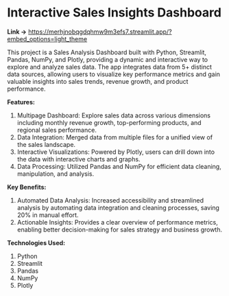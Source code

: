 # Interactive Sales Insights Dashboard 

**Link ->** https://merhjnobqgdqhmw9m3efs7.streamlit.app/?embed_options=light_theme

This project is a Sales Analysis Dashboard built with Python, Streamlit, Pandas, NumPy, and Plotly, providing a dynamic and interactive way to explore and analyze sales data. The app integrates data from 5+ distinct data sources, allowing users to visualize key performance metrics and gain valuable insights into sales trends, revenue growth, and product performance.

**Features:**
1. Multipage Dashboard: Explore sales data across various dimensions including monthly revenue growth, top-performing products, and regional sales performance.
2. Data Integration: Merged data from multiple files for a unified view of the sales landscape.
3. Interactive Visualizations: Powered by Plotly, users can drill down into the data with interactive charts and graphs.
4. Data Processing: Utilized Pandas and NumPy for efficient data cleaning, manipulation, and analysis.

**Key Benefits:**
1. Automated Data Analysis: Increased accessibility and streamlined analysis by automating data integration and cleaning processes, saving 20% in manual effort.
2. Actionable Insights: Provides a clear overview of performance metrics, enabling better decision-making for sales strategy and business growth.

**Technologies Used:**
1. Python
2. Streamlit
3. Pandas
4. NumPy
5. Plotly
